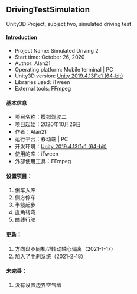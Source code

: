 ## DrivingTestSimulation
 Unity3D Project, subject two, simulated driving test
 
#### Introduction
 - Project Name: Simulated Driving 2
 - Start time: ‎October 26, 2020
 - Author: Alan21
 - Operating platform: Mobile terminal | PC
 - Unity3D version: [Unity 2019.4.13f1c1 (64-bit)](https://unity.cn/releases/full/2019)
 - Libraries used: iTween
 - External tools: FFmpeg

#### 基本信息
 - 项目名称：模拟驾驶二
 - 项目起始：‎2020‎年‎10‎月‎26‎日
 - 作者：Alan21
 - 运行平台：移动端 | PC
 - 开发环境：[Unity 2019.4.13f1c1 (64-bit)](https://unity.cn/releases/full/2019)
 - 使用的库：iTween
 - 外部使用工具：FFmpeg

#### 设置项目：
 1. 倒车入库
 3. 侧方停车　　
 4. 半坡起步　　
 5. 直角转弯　　
 6. 曲线行驶
 
#### 更新：
 1. 方向盘不同机型转动轴心偏离（2021-1-17） 
 2. 加入了手刹系统（2021-2-18）

#### 未完善：

 1. 没有设置边界空气墙
